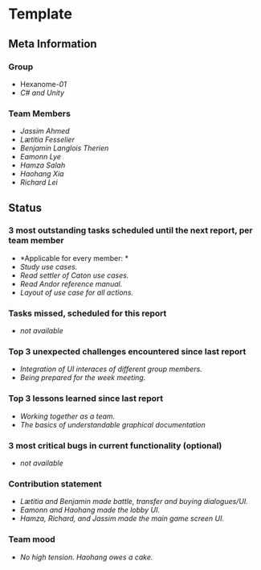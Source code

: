 # Template

## Meta Information

### Group

 * Hexanome-*01*
 * *C# and Unity*

### Team Members

 * *Jassim Ahmed*
 * *Lætitia Fesselier*
 * *Benjamin Langlois Therien*
 * *Eamonn Lye*
 * *Hamza Salah*
 * *Haohang Xia*
 * *Richard Lei*

## Status

### 3 most outstanding tasks scheduled until the next report, per team member

 * *Applicable for every member: *
 * *Study use cases.*
 * *Read settler of Caton use cases.*
 * *Read Andor reference manual.*
 * *Layout of use case for all actions.*


### Tasks missed, scheduled for this report

 * *not available*

### Top 3 unexpected challenges encountered since last report

 * *Integration of UI interaces of different group members.*
 * *Being prepared for the week meeting.*

### Top 3 lessons learned since last report

 * *Working together as a team.*
 * *The basics of understandable graphical documentation*

### 3 most critical bugs in current functionality (optional)

 * *not available*

### Contribution statement

 * *Lætitia and Benjamin made battle, transfer and buying dialogues/UI.*
 * *Eamonn and Haohang made the lobby UI.*
 * *Hamza, Richard, and Jassim made the main game screen UI.*

### Team mood

 * *No high tension. Haohang owes a cake.*

